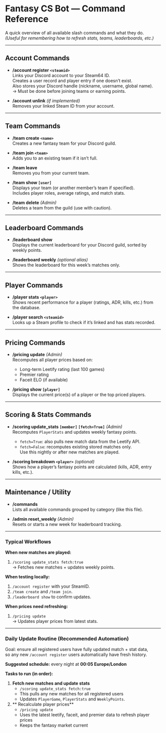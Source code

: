 #  Fantasy CS Bot — Command Reference

A quick overview of all available slash commands and what they do.  
*(Useful for remembering how to refresh stats, teams, leaderboards, etc.)*

---

##  Account Commands
- **/account register `<steamid>`**  
  Links your Discord account to your Steam64 ID.  
  Creates a user record and player entry if one doesn’t exist.  
  Also stores your Discord handle (nickname, username, global name).  
  → Must be done before joining teams or earning points.

- **/account unlink** *(if implemented)*  
  Removes your linked Steam ID from your account.

---

##  Team Commands
- **/team create `<name>`**  
  Creates a new fantasy team for your Discord guild.

- **/team join `<team>`**  
  Adds you to an existing team if it isn’t full.

- **/team leave**  
  Removes you from your current team.

- **/team show `[user]`**  
  Displays your team (or another member’s team if specified).  
  Includes player roles, average ratings, and match stats.

- **/team delete** *(Admin)*  
  Deletes a team from the guild (use with caution).

---

##  Leaderboard Commands
- **/leaderboard show**  
  Displays the current leaderboard for your Discord guild, sorted by weekly points.

- **/leaderboard weekly** *(optional alias)*  
  Shows the leaderboard for this week’s matches only.

---

##  Player Commands
- **/player stats `<player>`**  
  Shows recent performance for a player (ratings, ADR, kills, etc.) from the database.

- **/player search `<steamid>`**  
  Looks up a Steam profile to check if it’s linked and has stats recorded.

---

##  Pricing Commands
- **/pricing update** *(Admin)*  
  Recomputes all player prices based on:
  - Long-term Leetify rating (last 100 games)
  - Premier rating
  - Faceit ELO (if available)

- **/pricing show `[player]`**  
  Displays the current price(s) of a player or the top priced players.

---

##  Scoring & Stats Commands
- **/scoring update_stats `[member]` `[fetch=True]`** *(Admin)*  
  Recomputes `PlayerStats` and updates weekly fantasy points.  
  - `fetch=True`: also pulls new match data from the Leetify API.  
  - `fetch=False`: recomputes existing stored matches only.  
  Use this nightly or after new matches are played.

- **/scoring breakdown `<player>`** *(optional)*  
  Shows how a player’s fantasy points are calculated (kills, ADR, entry kills, etc.).

---

##  Maintenance / Utility
- **/commands**  
  Lists all available commands grouped by category (like this file).

- **/admin reset_weekly** *(Admin)*  
  Resets or starts a new week for leaderboard tracking.

---

###  Typical Workflows

**When new matches are played:**
1. `/scoring update_stats fetch:true`  
   → Fetches new matches + updates weekly points.

**When testing locally:**
1. `/account register` with your SteamID.  
2. `/team create` and `/team join`.  
3. `/leaderboard show` to confirm updates.

**When prices need refreshing:**
1. `/pricing update`  
   → Updates player prices from latest stats.

---

###  Daily Update Routine (Recommended Automation)

Goal: ensure all registered users have fully updated match + stat data,  
so any new `/account register` users automatically have fresh history.

**Suggested schedule:** every night at **00:05 Europe/London**

**Tasks to run (in order):**
1. **Fetch new matches and update stats**
    - `/scoring update_stats fetch:true`
    - This pulls any new matches for all registered users
    - Updates `PlayerGame`, `PlayerStats` and `WeeklyPoints`.
2. ** Recalculate player prices**
    - `/pricing update`
    - Uses the latest leetify, faceit, and premier data to refresh player prices
    - Keeps the fantasy market current

   

